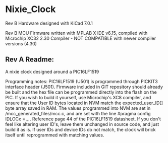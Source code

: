 # Nixie_Clock

Rev B Hardware designed with KiCad 7.0.1

Rev B MCU Firmware written with MPLAB X IDE v6.15, compiled with Microchip XC32 2.30 Compiler - NOT COMPATIBLE with newer compiler versions (4.30)



## Rev A Readme:
A nixie clock designed around a PIC16LF1519

Programming notes: PIC16LF1519 (U501) is programmed through PICKIT3 interface header (J501). Firmware included in GIT repository should already be built and the hex file can be programmed directly into the flash on the PIC. If you wish to build it yourself, use Microchip's XC8 compiler, and ensure that the User ID bytes located in NVM match the expected_user_ID[] byte array saved in RAM. The values programmed into NVM are set in /mcc_generated_files/mcc.c, and are set with the line #pragma config IDLOCx = _ . Reference page 44 of the PIC16LF1519 datasheet. If you don't feel like altering user ID's, leave them unchanged in source code, and just build it as is. If user IDs and device IDs do not match, the clock will brick itself until reprogrammed with matching values.
